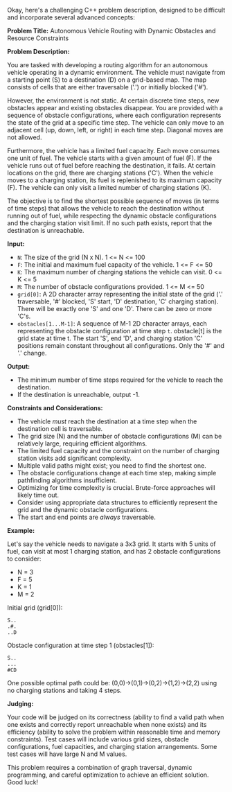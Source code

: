 Okay, here's a challenging C++ problem description, designed to be difficult and incorporate several advanced concepts:

**Problem Title:**  Autonomous Vehicle Routing with Dynamic Obstacles and Resource Constraints

**Problem Description:**

You are tasked with developing a routing algorithm for an autonomous vehicle operating in a dynamic environment.  The vehicle must navigate from a starting point (S) to a destination (D) on a grid-based map.  The map consists of cells that are either traversable ('.') or initially blocked ('#').

However, the environment is not static.  At certain discrete time steps, new obstacles appear and existing obstacles disappear.  You are provided with a sequence of obstacle configurations, where each configuration represents the state of the grid at a specific time step. The vehicle can only move to an adjacent cell (up, down, left, or right) in each time step. Diagonal moves are not allowed.

Furthermore, the vehicle has a limited fuel capacity. Each move consumes one unit of fuel. The vehicle starts with a given amount of fuel (F). If the vehicle runs out of fuel before reaching the destination, it fails. At certain locations on the grid, there are charging stations ('C'). When the vehicle moves to a charging station, its fuel is replenished to its maximum capacity (F).  The vehicle can only visit a limited number of charging stations (K).

The objective is to find the shortest possible sequence of moves (in terms of time steps) that allows the vehicle to reach the destination without running out of fuel, while respecting the dynamic obstacle configurations and the charging station visit limit.  If no such path exists, report that the destination is unreachable.

**Input:**

*   `N`:  The size of the grid (N x N). 1 <= N <= 100
*   `F`:  The initial and maximum fuel capacity of the vehicle. 1 <= F <= 50
*   `K`:  The maximum number of charging stations the vehicle can visit. 0 <= K <= 5
*   `M`: The number of obstacle configurations provided. 1 <= M <= 50
*   `grid[0]`: A 2D character array representing the initial state of the grid ('.' traversable, '#' blocked, 'S' start, 'D' destination, 'C' charging station). There will be exactly one 'S' and one 'D'. There can be zero or more 'C's.
*   `obstacles[1...M-1]`: A sequence of M-1 2D character arrays, each representing the obstacle configuration at time step `t`. obstacle[t] is the grid state at time t. The start 'S', end 'D', and charging station 'C' positions remain constant throughout all configurations. Only the '#' and '.' change.

**Output:**

*   The minimum number of time steps required for the vehicle to reach the destination.
*   If the destination is unreachable, output -1.

**Constraints and Considerations:**

*   The vehicle *must* reach the destination at a time step when the destination cell is traversable.
*   The grid size (N) and the number of obstacle configurations (M) can be relatively large, requiring efficient algorithms.
*   The limited fuel capacity and the constraint on the number of charging station visits add significant complexity.
*   Multiple valid paths might exist; you need to find the shortest one.
*   The obstacle configurations change at each time step, making simple pathfinding algorithms insufficient.
*   Optimizing for time complexity is crucial.  Brute-force approaches will likely time out.
*   Consider using appropriate data structures to efficiently represent the grid and the dynamic obstacle configurations.
*   The start and end points are *always* traversable.

**Example:**

Let's say the vehicle needs to navigate a 3x3 grid. It starts with 5 units of fuel, can visit at most 1 charging station, and has 2 obstacle configurations to consider:

*   N = 3
*   F = 5
*   K = 1
*   M = 2

Initial grid (grid[0]):

```
S..
.#.
..D
```

Obstacle configuration at time step 1 (obstacles[1]):

```
S..
...
#CD
```

One possible optimal path could be: (0,0)->(0,1)->(0,2)->(1,2)->(2,2) using no charging stations and taking 4 steps.

**Judging:**

Your code will be judged on its correctness (ability to find a valid path when one exists and correctly report unreachable when none exists) and its efficiency (ability to solve the problem within reasonable time and memory constraints). Test cases will include various grid sizes, obstacle configurations, fuel capacities, and charging station arrangements. Some test cases will have large N and M values.

This problem requires a combination of graph traversal, dynamic programming, and careful optimization to achieve an efficient solution. Good luck!
